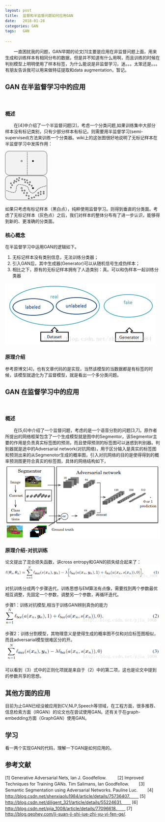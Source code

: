 ```yaml
---
layout:	post
title:	监督和半监督问题如何应用GAN
date:	2018-01-28
categories:	GAN
tags:	GAN

---  
```

　　一直困扰我的问题，GAN早期的论文[1]主要是应用在非监督问题上面，用来生成和训练样本有相同分布的数据，但是并不知道有什么用啊，而且训练的时候在判别模型上明明使用了样本标签，为什么能说是非监督学习，迷。。。太笨还是。。。有朋友告诉我可以用来做特征提取和data augmentation，暂记。

## GAN 在半监督学习中的应用　
　
### 概述

　　在[4]中介绍了一个半监督问题[2]，考虑一个分类问题,如果训练集中大部分样本没有标记类别，只有少部分样本有标记。则需要用半监督学习(semi-supervised)方法来训练一个分类器。wiki上的这张图很好地说明了无标记样本在半监督学习中发挥作用：

<img src="/assets/images/gan1.png">　　

如果只考虑有标记样本（黑白点），纯粹使用监督学习。则得到垂直的分类面。考虑了无标记样本（灰色点）之后，我们对样本的整体分布有了进一步认识，能够得到新的、更准确的分类面。

### 核心概念

在半监督学习中运用GAN的逻辑如下。
1. 无标记样本没有类别信息，无法训练分类器；
2. 引入GAN后，其中生成器(Generator)可以从随机信号生成伪样本；
3. 相比之下，原有的无标记样本拥有了人造类别：真。可以和伪样本一起训练分类器
<img src="/assets/images/gan2.png">

### 原理介绍
参考原博文[4]，也有文章代码的是实现，当然该模型的当数据都是有标签的时候，该模型就退化为了监督模型，就是看出一个多分类问题。

## GAN 在监督学习中的应用　
　
### 概述

　　在[5,6]中介绍了一个监督问题，考虑的是一个语音分割的问题[3,7]。原作者所提出的网络框架包含了一个生成模型就是图中的Segmentor，该Segmentor主要的作用是负责真实标签图的预测，而且使得预测的标签图可以迷惑到判别器。判别器就是途中的Adversarial network(对抗网络)，用于区分输入是真实的标签图和预测出来的从Segmenotor生成的概率图，引入对抗网络的目的是使得得到的概率预测图更符合真实的标签图，具体的网络结构如下， 
<img src="/assets/images/gan3.png">

### 原理介绍-对抗训练
论文提出了混合损失函数，讲cross entropy和GAN的损失结合起来了：
<img src="/assets/images/ganF1.png">

对抗训练分成两个步骤迭代，训练思想与EM算法有点像，需要找到两个参数最优相互调整，先固定一个参数，调整另一个参数，再循环迭代。　　

步骤1：训练对抗模型,相当于训练GAN辨别真伪的能力
<img src="/assets/images/ganF2.png">

步骤2：训练分割模型，其物理意义是使得生成的概率图不仅和对应标签图相似，而且adversarial模型很难区分的开。
<img src="/assets/images/ganF3.png" >

可以看到（3）式中的正则化项就是来自于（2）中的第二项，这也是论文中提到的参数共享的思想。

## 其他方面的应用

目前为止GAN已经没被应用到CV,NLP,Speech等领域，在工程方面，很多推荐、信息检索方面（IRGAN）的论文也在尝试使用GAN。还有关于在graph-embedding方面（GraphGAN）使用GAN。

## 学习
看一两个实现GAN的代码，理解一下GAN是如何应用的。

## 参考文献
[1] Generative Adversarial Nets, Ian J. Goodfellow. 　　
[2] Improved Techniques for Training GANs. Tim Salimans, Ian Goodfellow.　　
[3] Semantic Segmentation using Adversarial Networks. Pauline Luc.　　
[4] http://blog.csdn.net/shenxiaolu1984/article/details/75736407.　　
[5] http://blog.csdn.net/diligent_321/article/details/55224631.　　
[6] http://blog.csdn.net/pjia_1008/article/details/77096618.　　
[7] http://blog.geohey.com/ji-suan-ji-shi-jue-zhi-yu-yi-fen-ge/.


